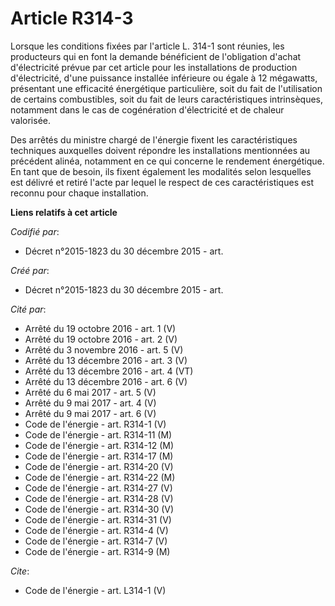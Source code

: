 # Article R314-3

Lorsque les conditions fixées par l'article L. 314-1 sont réunies, les producteurs qui en font la demande bénéficient de
l'obligation d'achat d'électricité prévue par cet article pour les installations de production d'électricité, d'une puissance
installée inférieure ou égale à 12 mégawatts, présentant une efficacité énergétique particulière, soit du fait de
l'utilisation de certains combustibles, soit du fait de leurs caractéristiques intrinsèques, notamment dans le cas de
cogénération d'électricité et de chaleur valorisée. 

Des arrêtés du ministre chargé de l'énergie fixent les caractéristiques techniques auxquelles doivent répondre les
installations mentionnées au précédent alinéa, notamment en ce qui concerne le rendement énergétique. En tant que de besoin,
ils fixent également les modalités selon lesquelles est délivré et retiré l'acte par lequel le respect de ces
caractéristiques est reconnu pour chaque installation.

**Liens relatifs à cet article**

_Codifié par_:

  - Décret n°2015-1823 du 30 décembre 2015 - art.

_Créé par_:

  - Décret n°2015-1823 du 30 décembre 2015 - art.

_Cité par_:

  - Arrêté du 19 octobre 2016 - art. 1 (V)
  - Arrêté du 19 octobre 2016 - art. 2 (V)
  - Arrêté du 3 novembre 2016 - art. 5 (V)
  - Arrêté du 13 décembre 2016 - art. 3 (V)
  - Arrêté du 13 décembre 2016 - art. 4 (VT)
  - Arrêté du 13 décembre 2016 - art. 6 (V)
  - Arrêté du 6 mai 2017 - art. 5 (V)
  - Arrêté du 9 mai 2017 - art. 4 (V)
  - Arrêté du 9 mai 2017 - art. 6 (V)
  - Code de l'énergie - art. R314-1 (V)
  - Code de l'énergie - art. R314-11 (M)
  - Code de l'énergie - art. R314-12 (M)
  - Code de l'énergie - art. R314-17 (M)
  - Code de l'énergie - art. R314-20 (V)
  - Code de l'énergie - art. R314-22 (M)
  - Code de l'énergie - art. R314-27 (V)
  - Code de l'énergie - art. R314-28 (V)
  - Code de l'énergie - art. R314-30 (V)
  - Code de l'énergie - art. R314-31 (V)
  - Code de l'énergie - art. R314-4 (V)
  - Code de l'énergie - art. R314-7 (V)
  - Code de l'énergie - art. R314-9 (M)

_Cite_:

  - Code de l'énergie - art. L314-1 (V)
